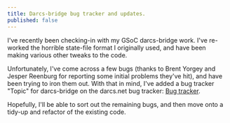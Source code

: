 ```yaml
---
title: Darcs-bridge bug tracker and updates.
published: false
---
```

I've recently been checking-in with my GSoC darcs-bridge work. I've re-worked
the horrible state-file format I originally used, and have been making various
other tweaks to the code. 

Unfortunately, I've come across a few bugs (thanks to Brent Yorgey and Jesper
Reenburg for reporting some initial problems they've hit), and have been trying
to iron them out. With that in mind, I've added a bug tracker "Topic" for
darcs-bridge on the darcs.net bug tracker: [Bug
tracker](http://bugs.darcs.net/issue?%40search_text=&title=&%40columns=title&topic=47&id=&%40columns=id&creation=&creator=&activity=&%40columns=activity&%40sort=activity&actor=&nosy=&priority=&%40group=priority&milestone=&status=-1%2C1%2C2%2C3%2C4%2C5%2C6%2C16%2C17&%40columns=status&resolvedin=&assignedto=&%40columns=assignedto&%40pagesize=50&%40startwith=0&%40queryname=&%40old-queryname=&%40action=search).

Hopefully, I'll be able to sort out the remaining bugs, and then move onto a
tidy-up and refactor of the existing code.
